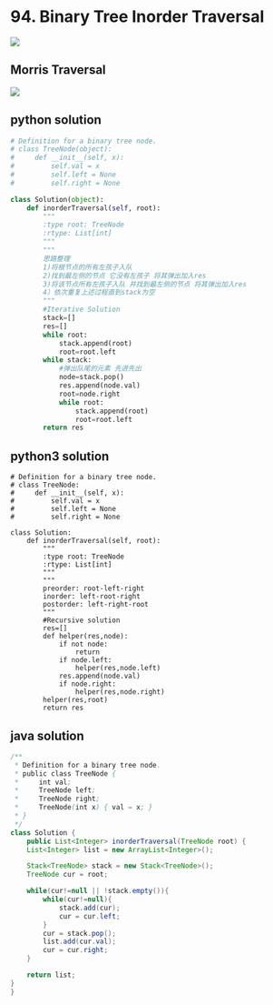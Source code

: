 # 94. Binary Tree Inorder Traversal
<img src="https://github.com/vampire1996/LeetCode/blob/master/Problems/1-100/94.%20Binary%20Tree%20Inorder%20Traversal/problem.png"/>

## Morris Traversal
<img src="https://github.com/vampire1996/LeetCode/blob/master/Problems/1-100/94.%20Binary%20Tree%20Inorder%20Traversal/Morris%20Traversal.png"/>

## python solution
```python
# Definition for a binary tree node.
# class TreeNode(object):
#     def __init__(self, x):
#         self.val = x
#         self.left = None
#         self.right = None

class Solution(object):
    def inorderTraversal(self, root):
        """
        :type root: TreeNode
        :rtype: List[int]
        """
        """
        思路整理
        1)将根节点的所有左孩子入队
        2)找到最左侧的节点 它没有左孩子 将其弹出加入res
        3)将该节点所有左孩子入队 并找到最左侧的节点 将其弹出加入res
        4）依次重复上述过程直到stack为空
        """
        #Iterative Solution
        stack=[]
        res=[]
        while root:
            stack.append(root)
            root=root.left
        while stack:
            #弹出队尾的元素 先进先出
            node=stack.pop() 
            res.append(node.val)
            root=node.right
            while root:
                stack.append(root)
                root=root.left
        return res
```

## python3 solution
```python3
# Definition for a binary tree node.
# class TreeNode:
#     def __init__(self, x):
#         self.val = x
#         self.left = None
#         self.right = None

class Solution:
    def inorderTraversal(self, root):
        """
        :type root: TreeNode
        :rtype: List[int]
        """
        """
        preorder: root-left-right
        inorder: left-root-right
        postorder: left-right-root
        """
        #Recursive solution
        res=[]
        def helper(res,node):
            if not node:
                return 
            if node.left:
                helper(res,node.left)
            res.append(node.val)
            if node.right:
                helper(res,node.right)    
        helper(res,root)
        return res            
```

## java solution
```java
/**
 * Definition for a binary tree node.
 * public class TreeNode {
 *     int val;
 *     TreeNode left;
 *     TreeNode right;
 *     TreeNode(int x) { val = x; }
 * }
 */
class Solution {
    public List<Integer> inorderTraversal(TreeNode root) {
    List<Integer> list = new ArrayList<Integer>();

    Stack<TreeNode> stack = new Stack<TreeNode>();
    TreeNode cur = root;

    while(cur!=null || !stack.empty()){
        while(cur!=null){
            stack.add(cur);
            cur = cur.left;
        }
        cur = stack.pop();
        list.add(cur.val);
        cur = cur.right;
    }

    return list;
}
}
```
